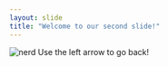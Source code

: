 ```yaml
---
layout: slide
title: "Welcome to our second slide!"
---
```

![nerd](https://user-images.githubusercontent.com/74716376/99800811-4113a680-2b35-11eb-8ef2-619a9c166c08.JPG)
Use the left arrow to go back!

